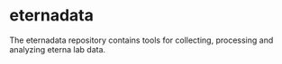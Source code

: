 # eternadata
The eternadata repository contains tools for collecting, processing and analyzing eterna lab data.
